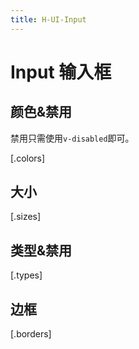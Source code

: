 ```yaml
---
title: H-UI-Input
---
```


# Input 输入框

## 颜色&禁用

禁用只需使用`v-disabled`即可。

[.colors]

## 大小

[.sizes]

## 类型&禁用

[.types]

## 边框

[.borders]
